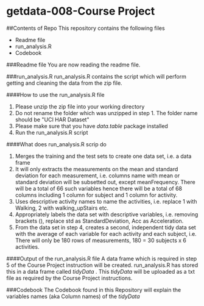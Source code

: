 getdata-008-Course Project
===========
##Contents of Repo
This repository contains the following files

- Readme file
- run_analysis.R
- Codebook

###Readme file
You are now reading the readme file.

###run_analysis.R
run_analysis.R contains the script which will perform getting and cleaning the data from the zip file.

####How to use the run_analysis.R file
1. Please unzip the zip file into your working directory
2. Do not rename the folder which was unzipped in step 1. The folder name should be "UCI HAR Dataset"
3. Please make sure that you have _data.table_ package installed
4. Run the run_analysis.R script

####What does run_analysis.R scrip do
1. Merges the training and the test sets to create one data set, i.e. a data frame
2. It will only extracts the measurements on the mean and standard deviation for each measurement, i.e. columns name with mean or standard deviation will be subsetted out, except meanFrequency. There will be a total of 66 such variables hence there will be a total of 68 columns including 1 column for subject and 1 column for activity.
3. Uses descriptive activity names to name the activities, i.e. replace 1 with Walking, 2 with walking_upStairs etc.
4. Appropriately labels the data set with descriptive variables, i.e. removing brackets (), replace std as StandardDeviation, Acc as Acceleration.
5. From the data set in step 4, creates a second, independent tidy data set with the average of each variable for each activity and each subject, i.e. There will only be 180 rows of measurements, 180 = 30 subjects x 6 activities.

####Output of the run_analysis.R file
A data frame which is required in step 5 of the Course Project instruction will be created. run_analysis.R has stored this in a data frame called _tidyData_ . This _tidyData_ will be uploaded as a txt file as required by the Course Project instructions.

###Codebook
The Codebook found in this Repository will explain the variables names (aka Column names) of the _tidyData_
